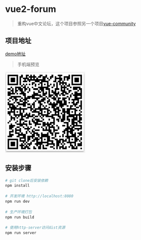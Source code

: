 # vue2-forum

> 重构vue中文论坛，这个项目参照另一个项目[vue-community](https://github.com/Musiky/vue-community)

## 项目地址
[demo地址](https://smileboyi.github.io/pages/vue2-forum)

> 手机端预览

![code](./static/exported_qrcode_image.png)

## 安装步骤

``` bash
# git clone后安装依赖
npm install

# 开发环境 http://localhost:8080
npm run dev

# 生产环境打包
npm run build

# 使用http-server访问dist资源
npm run server
```
